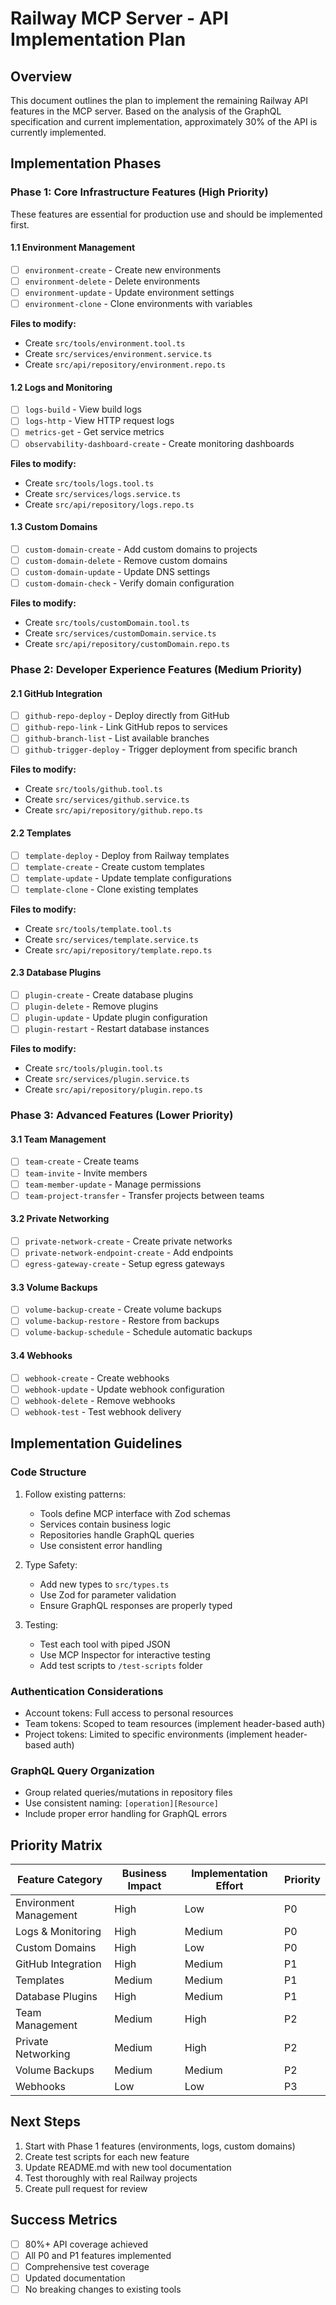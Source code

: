 # Railway MCP Server - API Implementation Plan

## Overview
This document outlines the plan to implement the remaining Railway API features in the MCP server. Based on the analysis of the GraphQL specification and current implementation, approximately 30% of the API is currently implemented.

## Implementation Phases

### Phase 1: Core Infrastructure Features (High Priority)
These features are essential for production use and should be implemented first.

#### 1.1 Environment Management
- [ ] `environment-create` - Create new environments
- [ ] `environment-delete` - Delete environments
- [ ] `environment-update` - Update environment settings
- [ ] `environment-clone` - Clone environments with variables

**Files to modify:**
- Create `src/tools/environment.tool.ts`
- Create `src/services/environment.service.ts`
- Create `src/api/repository/environment.repo.ts`

#### 1.2 Logs and Monitoring
- [ ] `logs-build` - View build logs
- [ ] `logs-http` - View HTTP request logs
- [ ] `metrics-get` - Get service metrics
- [ ] `observability-dashboard-create` - Create monitoring dashboards

**Files to modify:**
- Create `src/tools/logs.tool.ts`
- Create `src/services/logs.service.ts`
- Create `src/api/repository/logs.repo.ts`

#### 1.3 Custom Domains
- [ ] `custom-domain-create` - Add custom domains to projects
- [ ] `custom-domain-delete` - Remove custom domains
- [ ] `custom-domain-update` - Update DNS settings
- [ ] `custom-domain-check` - Verify domain configuration

**Files to modify:**
- Create `src/tools/customDomain.tool.ts`
- Create `src/services/customDomain.service.ts`
- Create `src/api/repository/customDomain.repo.ts`

### Phase 2: Developer Experience Features (Medium Priority)

#### 2.1 GitHub Integration
- [ ] `github-repo-deploy` - Deploy directly from GitHub
- [ ] `github-repo-link` - Link GitHub repos to services
- [ ] `github-branch-list` - List available branches
- [ ] `github-trigger-deploy` - Trigger deployment from specific branch

**Files to modify:**
- Create `src/tools/github.tool.ts`
- Create `src/services/github.service.ts`
- Create `src/api/repository/github.repo.ts`

#### 2.2 Templates
- [ ] `template-deploy` - Deploy from Railway templates
- [ ] `template-create` - Create custom templates
- [ ] `template-update` - Update template configurations
- [ ] `template-clone` - Clone existing templates

**Files to modify:**
- Create `src/tools/template.tool.ts`
- Create `src/services/template.service.ts`
- Create `src/api/repository/template.repo.ts`

#### 2.3 Database Plugins
- [ ] `plugin-create` - Create database plugins
- [ ] `plugin-delete` - Remove plugins
- [ ] `plugin-update` - Update plugin configuration
- [ ] `plugin-restart` - Restart database instances

**Files to modify:**
- Create `src/tools/plugin.tool.ts`
- Create `src/services/plugin.service.ts`
- Create `src/api/repository/plugin.repo.ts`

### Phase 3: Advanced Features (Lower Priority)

#### 3.1 Team Management
- [ ] `team-create` - Create teams
- [ ] `team-invite` - Invite members
- [ ] `team-member-update` - Manage permissions
- [ ] `team-project-transfer` - Transfer projects between teams

#### 3.2 Private Networking
- [ ] `private-network-create` - Create private networks
- [ ] `private-network-endpoint-create` - Add endpoints
- [ ] `egress-gateway-create` - Setup egress gateways

#### 3.3 Volume Backups
- [ ] `volume-backup-create` - Create volume backups
- [ ] `volume-backup-restore` - Restore from backups
- [ ] `volume-backup-schedule` - Schedule automatic backups

#### 3.4 Webhooks
- [ ] `webhook-create` - Create webhooks
- [ ] `webhook-update` - Update webhook configuration
- [ ] `webhook-delete` - Remove webhooks
- [ ] `webhook-test` - Test webhook delivery

## Implementation Guidelines

### Code Structure
1. Follow existing patterns:
   - Tools define MCP interface with Zod schemas
   - Services contain business logic
   - Repositories handle GraphQL queries
   - Use consistent error handling

2. Type Safety:
   - Add new types to `src/types.ts`
   - Use Zod for parameter validation
   - Ensure GraphQL responses are properly typed

3. Testing:
   - Test each tool with piped JSON
   - Use MCP Inspector for interactive testing
   - Add test scripts to `/test-scripts` folder

### Authentication Considerations
- Account tokens: Full access to personal resources
- Team tokens: Scoped to team resources (implement header-based auth)
- Project tokens: Limited to specific environments (implement header-based auth)

### GraphQL Query Organization
- Group related queries/mutations in repository files
- Use consistent naming: `[operation][Resource]`
- Include proper error handling for GraphQL errors

## Priority Matrix

| Feature Category | Business Impact | Implementation Effort | Priority |
|-----------------|-----------------|---------------------|----------|
| Environment Management | High | Low | P0 |
| Logs & Monitoring | High | Medium | P0 |
| Custom Domains | High | Low | P0 |
| GitHub Integration | High | Medium | P1 |
| Templates | Medium | Medium | P1 |
| Database Plugins | High | Medium | P1 |
| Team Management | Medium | High | P2 |
| Private Networking | Medium | High | P2 |
| Volume Backups | Medium | Medium | P2 |
| Webhooks | Low | Low | P3 |

## Next Steps

1. Start with Phase 1 features (environments, logs, custom domains)
2. Create test scripts for each new feature
3. Update README.md with new tool documentation
4. Test thoroughly with real Railway projects
5. Create pull request for review

## Success Metrics

- [ ] 80%+ API coverage achieved
- [ ] All P0 and P1 features implemented
- [ ] Comprehensive test coverage
- [ ] Updated documentation
- [ ] No breaking changes to existing tools